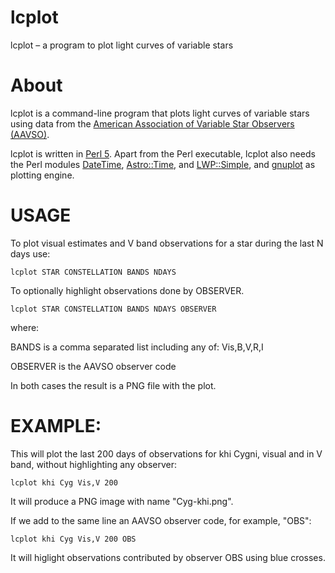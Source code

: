 # lcplot
lcplot – a program to plot light curves of variable stars

# About
lcplot is a command-line program that plots light curves of variable stars using data from the [American Association of Variable Star Observers (AAVSO)](https://www.aavso.org/).

lcplot is written in [Perl 5](https://github.com/Perl/perl5). Apart from the Perl executable, lcplot also needs the Perl modules [DateTime](https://metacpan.org/pod/DateTime), [Astro::Time](https://metacpan.org/pod/Astro::Time), and [LWP::Simple](https://metacpan.org/pod/LWP::Simple), and [gnuplot](http://www.gnuplot.info/) as plotting engine.

# USAGE
To plot visual estimates and V band observations for
a star during the last N days use:

`lcplot STAR CONSTELLATION BANDS NDAYS`
 
To optionally highlight observations done by OBSERVER.

`lcplot STAR CONSTELLATION BANDS NDAYS OBSERVER`

where:

BANDS is a comma separated list including any of: Vis,B,V,R,I

OBSERVER is the AAVSO observer code

In both cases the result is a PNG file with the plot.

# EXAMPLE:

This will plot the last 200 days of observations for khi Cygni, visual and in V band, without highlighting any observer:

`lcplot khi Cyg Vis,V 200`

It will produce a PNG image with name "Cyg-khi.png".

If we add to the same line an AAVSO observer code, for example, "OBS":

`lcplot khi Cyg Vis,V 200 OBS`

It will higlight observations contributed by observer OBS using blue crosses.
